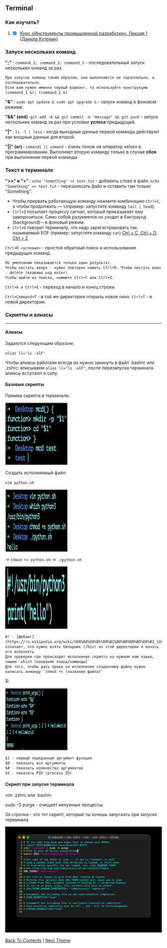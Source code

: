 ## Terminal

### Как изучать?

1. - [x] [Курс «Инструменты промышленной разработки». Лекция 1 (Данила Кутенин)](https://www.youtube.com/watch?v=LGFMbSNEY20&t=3060s&ab_channel=ANDROIDHELPER%5BUNITY3Dandmore%5DANDROIDHELPER%5BUNITY3Dandmore%5D)

### Запуск нескольких команд 

**";"** : `command_1; command_2; command_3` - последовательный запуск нескольких команд за раз. 

```
При запуске команд таким образом, они выполняются не параллельно, а последовательно. 
Если вам нужен именно первый вариант, то используйте конструкцию (command_1 &); (command_2 &)
```

**"&"** : `sudo apt update & sudo apt upgrade &` - запуск команд в фоновом режиме.

**"&&" (and)** :`git add -A && git commit -m "message" && git push` - запуск нескольких команд за раз при условии **успеха** предыдущей.

**"|"** : `ls -l | less` - когда выходные данные первой команды действуют как входные данные для второй.

**"||" (or)** : `comand1 || comand` - очень похож на оператор «else» в программировании. Выполняет вторую команду только в случае **сбоя** при выполнении первой команды

### Текст в терминале

**">>" и ">"** : `echo "Something" >> text.txt` - добавить слово в файл. `echo "Something" >> text.txt` - перезаписать файл и оставить там только "Something".

* Чтобы прервать работающую команду нажмите комбинацию `Ctrl+C`, а чтобы продолжить — `%`(пример: запустите команду `tail | head`). 
* `Ctrl+Z` посылает процессу сигнал, который приказывает ему заморозиться. Само собой разумеется он уходит в бэкграунд (background) – в фоновый режим.
* `Ctrl+D` говорит терминалу, что надо зарегистрировать так называемый EOF (пример: запустите команду `cat`)
[Ctrl + C, Ctrl + D, Ctrl + Z](https://younglinux.info/bash/ctrl-c)


`Ctrl+R <условие>` - простой обратный поиск и использование предыдущих команд.

```
По умолчанию показывается только один результат. 
Чтобы листать вверх - нужно повторно нажать Ctrl+R. Чтобы листать вниз - delete (клавиша над enter)
Чтобы выйти из поиска, нажмите Ctrl+C или Ctrl+Z.
```

`Ctrl+A и Ctrl+E` - переход в начало и конец строки.

`Ctrl+Command+T` - в той же директории открыть новое окно. `Ctrl+T` - в новой директории.

### Скрипты и алиасы
---
#### Алиасы
Задаются следующим образом: 

`alias ll='ls -alF'`

Чтобы алиасы работали всегда их нужно закинуть в файл .bashrc или .zshrc: вписываем `alias ll="ls -alF"`, после перезапуска терминала алиасы вступают в силу. 

#### Базовые скрипты

Пример скрипта в терминале:

<img src="https://github.com/eldaroid/pictures/blob/master/other/script1.png" alt="alt text" width="200" height="200">

Создать исполняемый файл:

`vim python.sh` 

<img src="https://github.com/eldaroid/pictures/blob/master/other/script2.png" alt="alt text" width="200" height="200">

-> `chmod +x python.sh` -> `./python.sh`

<img src="https://github.com/eldaroid/pictures/blob/master/other/script3.png" alt="alt text" width="200" height="200">

```
#! - [Шебанг](https://ru.wikipedia.org/wiki/%D0%A8%D0%B5%D0%B1%D0%B0%D0%BD%D0%B3_(Unix)) означает, что нужно взять бинарник (/bin) из этой директории и начать его исполнять
Для проверки где происходит исполнение скрипта на нужном нам языке, пишем `which (название языка/команды)`
Для того, чтобы дать права на исполнение созданному файлу нужно написать команду `chmod +x (название файла)`
```
$:

<img src="https://github.com/eldaroid/pictures/blob/master/other/script4.png" alt="alt text" width="200" height="200">

```
$1 - первый переданный аргумент функции
$@ - показать все аргументы
$# - показать количество аргументов
$$ - показать PID (process ID)
```
#### Скрипт при запуске терминала

vim .zshrc или .bashrc

sudo -S purge - очищает ненужные процессы.

3я строчка - это тот скрипт, который ты хочешь запускать при запуске терминала.

![alt text](https://github.com/eldaroid/pictures/blob/master/other/%D0%A1%D0%BD%D0%B8%D0%BC%D0%BE%D0%BA%20%D1%8D%D0%BA%D1%80%D0%B0%D0%BD%D0%B0%202021-05-17%20%D0%B2%2019.57.39.jpg)

[Back To Contents](https://github.com/eldaroid/iosBasics) |  [Next Theme](/Git%2BTerminal/Git.md)






